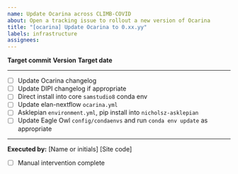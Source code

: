 ```yaml
---
name: Update Ocarina across CLIMB-COVID
about: Open a tracking issue to rollout a new version of Ocarina
title: "[ocarina] Update Ocarina to 0.xx.yy"
labels: infrastructure
assignees: 
---
```


**Target commit**
**Version**
**Target date**

***

* [ ] Update Ocarina changelog
* [ ] Update DIPI changelog if appropriate
* [ ] Direct install into core `samstudio8` conda env
* [ ] Update elan-nextflow `ocarina.yml`
* [ ] Asklepian `environment.yml`, pip install into `nicholsz-asklepian`
* [ ] Update Eagle Owl `config/condaenvs` and run `conda env update` as appropriate

***

**Executed by:** [Name or initials] [Site code]

* [ ] Manual intervention complete
